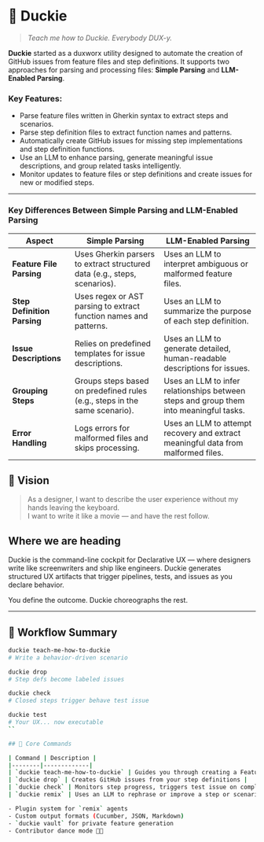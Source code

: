 # 🐣 Duckie

> _Teach me how to Duckie. Everybody DUX-y._

**Duckie** started as a duxworx utility designed to automate the creation of GitHub issues from feature files and step definitions. It supports two approaches for parsing and processing files: **Simple Parsing** and **LLM-Enabled Parsing**.

### Key Features:
- Parse feature files written in Gherkin syntax to extract steps and scenarios.
- Parse step definition files to extract function names and patterns.
- Automatically create GitHub issues for missing step implementations and step definition functions.
- Use an LLM to enhance parsing, generate meaningful issue descriptions, and group related tasks intelligently.
- Monitor updates to feature files or step definitions and create issues for new or modified steps.
---

### Key Differences Between Simple Parsing and LLM-Enabled Parsing

| **Aspect**                | **Simple Parsing**                                                                 | **LLM-Enabled Parsing**                                                                 |
|---------------------------|------------------------------------------------------------------------------------|----------------------------------------------------------------------------------------|
| **Feature File Parsing**  | Uses Gherkin parsers to extract structured data (e.g., steps, scenarios).           | Uses an LLM to interpret ambiguous or malformed feature files.                         |
| **Step Definition Parsing** | Uses regex or AST parsing to extract function names and patterns.                  | Uses an LLM to summarize the purpose of each step definition.                          |
| **Issue Descriptions**    | Relies on predefined templates for issue descriptions.                              | Uses an LLM to generate detailed, human-readable descriptions for issues.              |
| **Grouping Steps**        | Groups steps based on predefined rules (e.g., steps in the same scenario).          | Uses an LLM to infer relationships between steps and group them into meaningful tasks.  |
| **Error Handling**        | Logs errors for malformed files and skips processing.                               | Uses an LLM to attempt recovery and extract meaningful data from malformed files.       |

## 🧠 Vision

> As a designer, I want to describe the user experience without my hands leaving the keyboard.  
> I want to write it like a movie — and have the rest follow.

## Where we are heading
Duckie is the command-line cockpit for Declarative UX — where designers write like screenwriters and ship like engineers. Duckie generates structured UX artifacts that trigger pipelines, tests, and issues as you declare behavior.  

You define the outcome. Duckie choreographs the rest. 

---

## 🔁 Workflow Summary

```bash
duckie teach-me-how-to-duckie
# Write a behavior-driven scenario

duckie drop
# Step defs become labeled issues

duckie check
# Closed steps trigger behave test issue

duckie test
# Your UX... now executable
``

## 🚀 Core Commands

| Command | Description |
|--------|-------------|
| `duckie teach-me-how-to-duckie` | Guides you through creating a Feature + Scenario |
| `duckie drop` | Creates GitHub issues from your step definitions |
| `duckie check` | Monitors step progress, triggers test issue on completion |
| `duckie remix` | Uses an LLM to rephrase or improve a step or scenario |## 🛠️ Coming Soon

- Plugin system for `remix` agents
- Custom output formats (Cucumber, JSON, Markdown)
- `duckie vault` for private feature generation
- Contributor dance mode 🕺🦆
